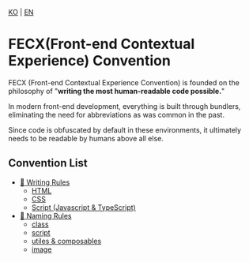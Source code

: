 [KO](./README_ko.md) | [EN](./README.md)

# FECX(Front-end Contextual Experience) Convention

FECX (Front-end Contextual Experience Convention) is founded on the philosophy of "**writing the most human-readable code possible.**"

In modern front-end development, everything is built through bundlers, eliminating the need for abbreviations as was common in the past.

Since code is obfuscated by default in these environments, it ultimately needs to be readable by humans above all else.

## Convention List

-   [📘 Writing Rules](./writing-rules/index_en.md)
    -   [HTML](./writing-rules/html_en.md)
    -   [CSS](./writing-rules/css_en.md)
    -   [Script (Javascript & TypeScript)](./writing-rules/script_en.md)
-   [📐 Naming Rules](./naming-rules/index_en.md)
    -   [class](./naming-rules/class_en.md)
    -   [script](./naming-rules/script_en.md)
    -   [utiles & composables](./naming-rules/utiles&composables_en.md)
    -   [image](./naming-rules/image_en.md)